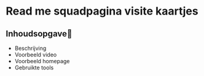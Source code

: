 # Read me squadpagina visite kaartjes

## Inhoudsopgave🧾
* Beschrijving
* Voorbeeld video
* Voorbeeld homepage
* Gebruikte tools


